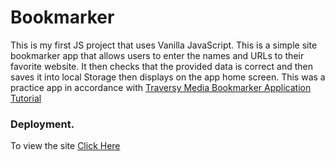# Bookmarker
This is my first JS project that uses Vanilla JavaScript. This is a simple site bookmarker app that allows users to enter the names and URLs to their favorite website. It then checks that the provided data is correct and then saves it into local Storage then displays on the app home screen. This was a practice app in accordance with [Traversy Media Bookmarker Application Tutorial](https://www.youtube.com/watch?v=DIVfDZZeGxM&index=2&list=PLillGF-RfqbbnEGy3ROiLWk7JMCuSyQtX)

### Deployment.
To view the site [Click Here](https://kelynpnjeri.github.io/Bookmarker/)


